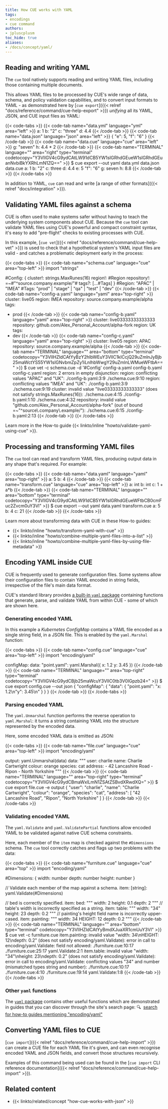 ```yaml
---
title: How CUE works with YAML
tags:
- encodings
- cue command
authors:
- jpluscplusm
toc_hide: true
aliases:
- /docs/concept/yaml/
---
```


## Reading and writing YAML

The `cue` tool natively supports reading and writing YAML files, including
those containing multiple documents.

This allows YAML files to be processed by CUE's wide range of data, schema, and
policy validation capabilities, and to convert input formats to YAML - as
demonstrated here by
[`cue export`]({{< relref "docs/reference/command/cue-help-export" >}})
*unifying* all its YAML, JSON, and CUE input files as YAML:
<!-- TODO: add links for capabilities -->
<!-- TODO: add link to unification concept guide -->

<!--more-->

{{< code-tabs >}}
{{< code-tab name="data.yml" language="yml" area="left" >}}
a: 1
b: "2"
c: "three"
d: 4.4
{{< /code-tab >}}
{{< code-tab name="data.json" language="json" area="left" >}}
{
    "e": 5,
    "f": "6"
}
{{< /code-tab >}}
{{< code-tab name="data.cue" language="cue" area="left" >}}
g: "seven"
h: 4.4 * 2
{{< /code-tab >}}
{{< code-tab name="TERMINAL" language="" area="right" type="terminal" codetocopy="Y3VlIGV4cG9ydCAtLW91dCB5YW1sIGRhdGEueW1sIGRhdGEuanNvbiBkYXRhLmN1ZQ==" >}}
$ cue export --out yaml data.yml data.json data.cue
a: 1
b: "2"
c: three
d: 4.4
e: 5
"f": "6"
g: seven
h: 8.8
{{< /code-tab >}}
{{< /code-tabs >}}

In addition to YAML, `cue` can read and write
[a range of other formats]({{< relref "docs/integration" >}}).

## Validating YAML files against a schema

CUE is often used to make systems safer without having to teach the underlying
system components about CUE. Because the `cue` tool can validate YAML files
using CUE's powerful and compact constraint syntax, it's easy to add
"pre-flight" checks to existing processes with CUE.

In this example,
[`cue vet`]({{< relref "docs/reference/command/cue-help-vet" >}})
is used to check that a hypothetical system's YAML input files are valid - and
catches a problematic deployment early in the process:

{{< code-tabs >}}
{{< code-tab name="schema.cue" language="cue" area="top-left" >}}
import "strings"

#Config: {
	cluster!:    strings.MaxRunes(16)
	region!:     #Region
	repository!: =~#"^source\.company\.example/"#
	tags?: [...#Tags]
}
#Region: "APAC" | "IMEA"
#Tags:   "prod" | "stage" | "qa" | "test" | "dev"
{{< /code-tab >}}
{{< code-tab name="config-a.yaml" language="yaml" area="top-right" >}}
cluster: live05
region: IMEA
repository: source.company.example/alpha
tags:
  - prod
{{< /code-tab >}}
{{< code-tab name="config-b.yaml" language="yaml" area="top-right" >}}
cluster: live03333333333333
repository: github.com/Alex_Personal_Account/alpha-fork
region: UK
tags:
  - dev
{{< /code-tab >}}
{{< code-tab name="config-c.yaml" language="yaml" area="top-right" >}}
cluster: live05
region: APAC
repository: source.company.example/alpha
{{< /code-tab >}}
{{< code-tab name="TERMINAL" language="" area="bottom" type="terminal" codetocopy="Y3VlIHZldCAtYyBzY2hlbWEuY3VlIC1kICcjQ29uZmlnJyBjb25maWctYS55YW1sIGNvbmZpZy1iLnlhbWwgY29uZmlnLWMueWFtbA==" >}}
$ cue vet -c schema.cue -d '#Config' config-a.yaml config-b.yaml config-c.yaml
region: 2 errors in empty disjunction:
region: conflicting values "APAC" and "UK":
    ./config-b.yaml:3:9
    ./schema.cue:9:10
region: conflicting values "IMEA" and "UK":
    ./config-b.yaml:3:9
    ./schema.cue:9:19
cluster: invalid value "live03333333333333" (does not satisfy strings.MaxRunes(16)):
    ./schema.cue:4:15
    ./config-b.yaml:1:10
    ./schema.cue:4:32
repository: invalid value "github.com/Alex_Personal_Account/alpha-fork" (out of bound =~"^source\\.company\\.example/"):
    ./schema.cue:6:15
    ./config-b.yaml:2:13
{{< /code-tab >}}
{{< /code-tabs >}}

Learn more in the How-to guide {{< linkto/inline "howto/validate-yaml-using-cue" >}}.

## Processing and transforming YAML files

The `cue` tool can read and transform YAML files, producing output data in any
shape that's required. For example:

{{< code-tabs >}}
{{< code-tab name="data.yaml" language="yaml" area="top-right" >}}
a: 5
b: 4
{{< /code-tab >}}
{{< code-tab name="transform.cue" language="cue" area="top-left" >}}
a: int
b: int
c: 1 + a*b
{{< /code-tab >}}
{{< code-tab name="TERMINAL" language="" area="bottom" type="terminal" codetocopy="Y3VlIGV4cG9ydCAtLW91dCB5YW1sIGRhdGEueWFtbCB0cmFuc2Zvcm0uY3Vl" >}}
$ cue export --out yaml data.yaml transform.cue
a: 5
b: 4
c: 21
{{< /code-tab >}}
{{< /code-tabs >}}

Learn more about transforming data with CUE in these How-to guides:

- {{< linkto/inline "howto/transform-yaml-with-cue" >}}
- {{< linkto/inline "howto/combine-multiple-yaml-files-into-a-list" >}}
- {{< linkto/inline "howto/combine-multiple-yaml-files-by-using-file-metadata" >}}

## Encoding YAML inside CUE

CUE is frequently used to generate configuration files. Some systems allow
their configuration files to contain YAML encoded in string fields,
irrespective of the file's main data format.

CUE's standard library provides
[a built-in `yaml` package](https://pkg.go.dev/cuelang.org/go/pkg/encoding/yaml)
containing functions that generate, parse, and validate YAML from
within CUE - some of which are shown here.

### Generating encoded YAML

In this example a *Kubernetes ConfigMap* contains a YAML file encoded as a
single string field, in a JSON file. This is enabled by the
`yaml.Marshal` function:

{{< code-tabs >}}
{{< code-tab name="config.cue" language="cue" area="top-left" >}}
import "encoding/yaml"

configMap: data: "point.yaml": yaml.Marshal({
	x: 1.2
	y: 3.45
})
{{< /code-tab >}}
{{< code-tab name="TERMINAL" language="" area="top-right" type="terminal" codetocopy="Y3VlIGV4cG9ydCBjb25maWcuY3VlIC0tb3V0IGpzb24=" >}}
$ cue export config.cue --out json
{
    "configMap": {
        "data": {
            "point.yaml": "x: 1.2\n\"y\": 3.45\n"
        }
    }
}
{{< /code-tab >}}
{{< /code-tabs >}}

### Parsing encoded YAML

The `yaml.Unmarshal` function performs the reverse operation to `yaml.Marshal`:
it turns a string containing YAML into the structure represented by
the encoded data.

Here, some encoded YAML data is emitted as JSON:

{{< code-tabs >}}
{{< code-tab name="file.cue" language="cue" area="top-left" >}}
import "encoding/yaml"

output: yaml.Unmarshal(data)
data: """
	  user: charlie
	  name: Charlie Cartwright
	  colour: orange
	  species: cat
	  address:
	    - 42 Lancashire Road
	    - Ripon
	    - North Yorkshire
	"""
{{< /code-tab >}}
{{< code-tab name="TERMINAL" language="" area="top-right" type="terminal" codetocopy="Y3VlIGV4cG9ydCBmaWxlLmN1ZSAtZSBvdXRwdXQ=" >}}
$ cue export file.cue -e output
{
    "user": "charlie",
    "name": "Charlie Cartwright",
    "colour": "orange",
    "species": "cat",
    "address": [
        "42 Lancashire Road",
        "Ripon",
        "North Yorkshire"
    ]
}
{{< /code-tab >}}
{{< /code-tabs >}}

### Validating encoded YAML

The `yaml.Validate` and `yaml.ValidatePartial` functions allow encoded YAML to
be validated against native CUE schema constraints.

Here, each member of the `item` map is checked against the `#Dimensions`
schema. The `cue` tool correctly catches and flags up two problems with the
data:

{{< code-tabs >}}
{{< code-tab name="furniture.cue" language="cue" area="top" >}}
import "encoding/yaml"

#Dimensions: {
	width:  number
	depth:  number
	height: number
}

// Validate each member of the map against a schema.
item: [string]: yaml.Validate(#Dimensions)

// bed is correctly specified.
item: bed: """
	width: 2
	height: 0.1
	depth: 2
	"""
// table's width is incorrectly specified as a string.
item: table: """
	width: "34"
	height: 23
	depth: 0.2
	"""
// painting's height field name is incorrectly upper-cased.
item: painting: """
	width: 34
	HEIGHT: 12
	depth: 0.2
	"""
{{< /code-tab >}}
{{< code-tab name="TERMINAL" language="" area="bottom" type="terminal" codetocopy="Y3VlIHZldCAtYyBmdXJuaXR1cmUuY3Vl" >}}
$ cue vet -c furniture.cue
item.painting: invalid value "width: 34\nHEIGHT: 12\ndepth: 0.2" (does not satisfy encoding/yaml.Validate): error in call to encoding/yaml.Validate: field not allowed:
    ./furniture.cue:10:17
    ./furniture.cue:25:17
    yaml.Validate:2:1
item.table: invalid value "width: \"34\"\nheight: 23\ndepth: 0.2" (does not satisfy encoding/yaml.Validate): error in call to encoding/yaml.Validate: conflicting values "34" and number (mismatched types string and number):
    ./furniture.cue:10:17
    ./furniture.cue:4:10
    ./furniture.cue:19:14
    yaml.Validate:1:8
{{< /code-tab >}}
{{< /code-tabs >}}

### Other `yaml` functions

The
[`yaml` package](https://pkg.go.dev/cuelang.org/go/pkg/encoding/yaml)
contains other useful functions which are demonstrated in guides that you can
discover through the site's search page:
&#x1F50D;&nbsp;
[search for how-to guides mentioning "encoding/yaml"](/search/?q=encoding/yaml%20contentType:%22How-to%20Guides%22)

## Converting YAML files to CUE

[`cue import`]({{< relref "docs/reference/command/cue-help-import" >}})
can create a CUE file for each YAML file it's given, and can even recognise
encoded YAML and JSON fields, and convert those structures recursively.

Examples of this command being used can be found in the
[`cue import` CLI reference documentation]({{< relref "docs/reference/command/cue-help-import" >}}).

<!-- TODO: refer to a better page than the plain text CLI help text -->
<!-- TODO: what example could work inline, here? -->

## Related content

- {{< linkto/related/concept "how-cue-works-with-json" >}}
